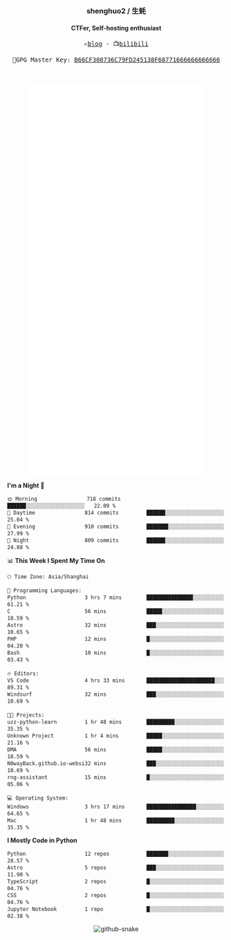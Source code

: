<h3 align="center"> shenghuo2 / 生蚝 </h3>
<h4 align="center" >CTFer, Self-hosting enthusiast</h3>


<p align="center">
  <samp>
    ✍️<a href="https://blog.shenghuo2.top/">blog</a> -
    📺<a href="https://space.bilibili.com/85894935">bilibili</a>
  </samp>
</p>
<p align="center">
  <samp>
     🔐GPG Master Key: <a align="center" href="https://github.com/shenghuo2.gpg">B66CF308736C79FD245138F68771666666666666</a>
  </samp>
</p>
<br>
<p align="center">
  <a href="https://github.com/shenghuo2">
    <img width="400" align="top" src="https://github.com/shenghuo2/shenghuo2/blob/main/metrics.left.svg" />
  </a>
  <a href="https://github.com/shenghuo2">
    <img width="400" align="top" src="https://github.com/shenghuo2/shenghuo2/blob/main/metrics.right.svg" />
  </a>
</p>


<!--START_SECTION:waka-->
**I'm a Night 🦉** 

```text
🌞 Morning                718 commits         ██████░░░░░░░░░░░░░░░░░░░   22.09 % 
🌆 Daytime                814 commits         ██████░░░░░░░░░░░░░░░░░░░   25.04 % 
🌃 Evening                910 commits         ███████░░░░░░░░░░░░░░░░░░   27.99 % 
🌙 Night                  809 commits         ██████░░░░░░░░░░░░░░░░░░░   24.88 % 
```


📊 **This Week I Spent My Time On** 

```text
🕑︎ Time Zone: Asia/Shanghai

💬 Programming Languages: 
Python                   3 hrs 7 mins        ███████████████░░░░░░░░░░   61.21 % 
C                        56 mins             █████░░░░░░░░░░░░░░░░░░░░   18.59 % 
Astro                    32 mins             ███░░░░░░░░░░░░░░░░░░░░░░   10.65 % 
PHP                      12 mins             █░░░░░░░░░░░░░░░░░░░░░░░░   04.20 % 
Bash                     10 mins             █░░░░░░░░░░░░░░░░░░░░░░░░   03.43 % 

🔥 Editors: 
VS Code                  4 hrs 33 mins       ██████████████████████░░░   89.31 % 
Windsurf                 32 mins             ███░░░░░░░░░░░░░░░░░░░░░░   10.69 % 

🐱‍💻 Projects: 
uzz-python-learn         1 hr 48 mins        █████████░░░░░░░░░░░░░░░░   35.35 % 
Unknown Project          1 hr 4 mins         █████░░░░░░░░░░░░░░░░░░░░   21.16 % 
DMA                      56 mins             █████░░░░░░░░░░░░░░░░░░░░   18.59 % 
N0wayBack.github.io-websi32 mins             ███░░░░░░░░░░░░░░░░░░░░░░   10.69 % 
rng-assistant            15 mins             █░░░░░░░░░░░░░░░░░░░░░░░░   05.06 % 

💻 Operating System: 
Windows                  3 hrs 17 mins       ████████████████░░░░░░░░░   64.65 % 
Mac                      1 hr 48 mins        █████████░░░░░░░░░░░░░░░░   35.35 % 
```

**I Mostly Code in Python** 

```text
Python                   12 repos            ███████░░░░░░░░░░░░░░░░░░   28.57 % 
Astro                    5 repos             ███░░░░░░░░░░░░░░░░░░░░░░   11.90 % 
TypeScript               2 repos             █░░░░░░░░░░░░░░░░░░░░░░░░   04.76 % 
CSS                      2 repos             █░░░░░░░░░░░░░░░░░░░░░░░░   04.76 % 
Jupyter Notebook         1 repo              █░░░░░░░░░░░░░░░░░░░░░░░░   02.38 % 
```




<!--END_SECTION:waka-->


<div align="center">
  <picture>
    <source media="(prefers-color-scheme: dark)" srcset="https://gist.githubusercontent.com/shenghuo2/bfce20b14ab0484cef03bae6e60e0b3a/raw/github-snake-dark.svg" />
    <source media="(prefers-color-scheme: light)" srcset="https://gist.githubusercontent.com/shenghuo2/bfce20b14ab0484cef03bae6e60e0b3a/raw/github-snake.svg" />
    <img alt="github-snake" src="https://gist.githubusercontent.com/shenghuo2/bfce20b14ab0484cef03bae6e60e0b3a/raw/github-snake.svg" />
  </picture>
</div>

<!--
**shenghuo2/shenghuo2** is a ✨ _special_ ✨ repository because its `README.md` (this file) appears on your GitHub profile.

Here are some ideas to get you started:

- 🔭 I’m currently working on ...
- 🌱 I’m currently learning ...
- 👯 I’m looking to collaborate on ...
- 🤔 I’m looking for help with ...
- 💬 Ask me about ...
- 📫 How to reach me: ...
- 😄 Pronouns: ...
- ⚡ Fun fact: ...
-->
